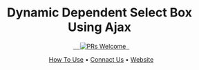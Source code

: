 <h1 align="center">Dynamic Dependent Select Box Using Ajax</h1>

<p align="center">
  <a href="http://aburayhan.net">
    <img src="https://img.shields.io/badge/PRs-welcome-brightgreen.svg?style=flat-square" alt="PRs Welcome">
  </a>
</p>
<p align="center">
  <a href="https://aburayhan.net/dynamic-dependent-select-box-using-jquery-ajax-and-php/">How To Use</a> • <a href="https://aburayhan.net/contact-us/">Connact Us</a> • <a href="https://aburayhan.net">Website</a> 
</p>

